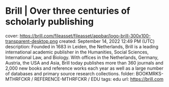 # Brill | Over three centuries of scholarly publishing

cover: https://brill.com/fileasset/fileasset/appbar/logo-brill-300x100-transparent-desktop.png
created: September 14, 2022 12:49 PM (UTC)
description: Founded in 1683 in Leiden, the Netherlands, Brill is a leading international academic publisher in the Humanities, Social Sciences, International Law, and Biology. With offices in the Netherlands, Germany, Austria, the USA and Asia, Brill today publishes more than 360 journals and 2,000 new books and reference works each year as well as a large number of databases and primary source research collections.
folder: BOOKMRKS-MTHRFCKR / REFERENCE-MTHRFCKR / EDU
tags: edu
url: https://brill.com